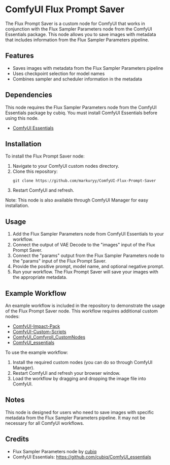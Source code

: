 # ComfyUI Flux Prompt Saver

The Flux Prompt Saver is a custom node for ComfyUI that works in conjunction with the Flux Sampler Parameters node from the ComfyUI Essentials package. This node allows you to save images with metadata that includes information from the Flux Sampler Parameters pipeline.

## Features

- Saves images with metadata from the Flux Sampler Parameters pipeline
- Uses checkpoint selection for model names
- Combines sampler and scheduler information in the metadata
  
## Dependencies

This node requires the Flux Sampler Parameters node from the ComfyUI Essentials package by cubiq. You must install ComfyUI Essentials before using this node.

- [ComfyUI Essentials](https://github.com/cubiq/ComfyUI_essentials)

## Installation

To install the Flux Prompt Saver node:

1. Navigate to your ComfyUI custom nodes directory.
2. Clone this repository:
   ```
   git clone https://github.com/markuryy/ComfyUI-Flux-Prompt-Saver
   ```
3. Restart ComfyUI and refresh.

Note: This node is also available through ComfyUI Manager for easy installation.

## Usage

1. Add the Flux Sampler Parameters node from ComfyUI Essentials to your workflow.
2. Connect the output of VAE Decode to the "images" input of the Flux Prompt Saver.
3. Connect the "params" output from the Flux Sampler Parameters node to the "params" input of the Flux Prompt Saver.
4. Provide the positive prompt, model name, and optional negative prompt.
5. Run your workflow. The Flux Prompt Saver will save your images with the appropriate metadata.

## Example Workflow

An example workflow is included in the repository to demonstrate the usage of the Flux Prompt Saver node. This workflow requires additional custom nodes:

- [ComfyUI-Impact-Pack](https://github.com/ltdrdata/ComfyUI-Impact-Pack)
- [ComfyUI-Custom-Scripts](https://github.com/pythongosssss/ComfyUI-Custom-Scripts)
- [ComfyUI_Comfyroll_CustomNodes](https://github.com/RockOfFire/ComfyUI_Comfyroll_CustomNodes)
- [ComfyUI_essentials](https://github.com/cubiq/ComfyUI_essentials)

To use the example workflow:
1. Install the required custom nodes (you can do so through ComfyUI Manager).
2. Restart ComfyUI and refresh your browser window.
3. Load the workflow by dragging and dropping the image file into ComfyUI.

## Notes

This node is designed for users who need to save images with specific metadata from the Flux Sampler Parameters pipeline. It may not be necessary for all ComfyUI workflows.

## Credits

- Flux Sampler Parameters node by [cubiq](https://github.com/cubiq)
- ComfyUI Essentials: https://github.com/cubiq/ComfyUI_essentials
